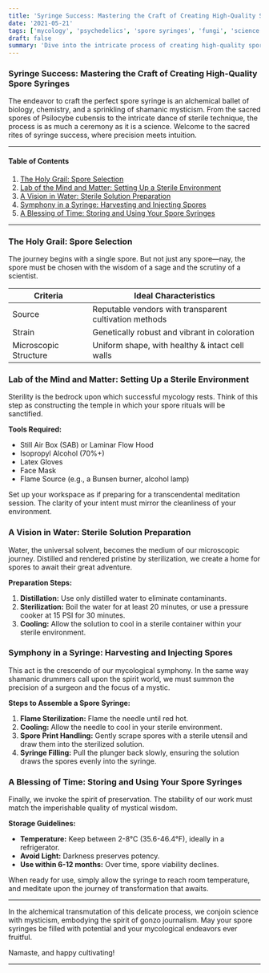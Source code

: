 ```yaml
---
title: 'Syringe Success: Mastering the Craft of Creating High-Quality Spore Syringes'
date: '2021-05-21'
tags: ['mycology', 'psychedelics', 'spore syringes', 'fungi', 'science', 'mysticism', 'DIY', 'cultivation', 'biology']
draft: false
summary: 'Dive into the intricate process of creating high-quality spore syringes, blending shamanic wisdom and meticulous scientific methods to achieve mycological perfection.'
---
```


### Syringe Success: Mastering the Craft of Creating High-Quality Spore Syringes

The endeavor to craft the perfect spore syringe is an alchemical ballet of biology, chemistry, and a sprinkling of shamanic mysticism. From the sacred spores of Psilocybe cubensis to the intricate dance of sterile technique, the process is as much a ceremony as it is a science. Welcome to the sacred rites of syringe success, where precision meets intuition.

---

#### Table of Contents
1. [The Holy Grail: Spore Selection](#the-holy-grail-spore-selection)
2. [Lab of the Mind and Matter: Setting Up a Sterile Environment](#lab-of-the-mind-and-matter-setting-up-a-sterile-environment)
3. [A Vision in Water: Sterile Solution Preparation](#a-vision-in-water-sterile-solution-preparation)
4. [Symphony in a Syringe: Harvesting and Injecting Spores](#symphony-in-a-syringe-harvesting-and-injecting-spores)
5. [A Blessing of Time: Storing and Using Your Spore Syringes](#a-blessing-of-time-storing-and-using-your-spore-syringes)

---

### The Holy Grail: Spore Selection 

The journey begins with a single spore. But not just any spore—nay, the spore must be chosen with the wisdom of a sage and the scrutiny of a scientist.

| Criteria              | Ideal Characteristics                             |
|-----------------------|---------------------------------------------------|
| Source                | Reputable vendors with transparent cultivation methods |
| Strain                | Genetically robust and vibrant in coloration     |
| Microscopic Structure | Uniform shape, with healthy & intact cell walls   |

### Lab of the Mind and Matter: Setting Up a Sterile Environment 

Sterility is the bedrock upon which successful mycology rests. Think of this step as constructing the temple in which your spore rituals will be sanctified.

**Tools Required:**
- Still Air Box (SAB) or Laminar Flow Hood
- Isopropyl Alcohol (70%+)
- Latex Gloves
- Face Mask
- Flame Source (e.g., a Bunsen burner, alcohol lamp)

Set up your workspace as if preparing for a transcendental meditation session. The clarity of your intent must mirror the cleanliness of your environment. 

### A Vision in Water: Sterile Solution Preparation

Water, the universal solvent, becomes the medium of our microscopic journey. Distilled and rendered pristine by sterilization, we create a home for spores to await their great adventure. 

**Preparation Steps:**
1. **Distillation:** Use only distilled water to eliminate contaminants.
2. **Sterilization:** Boil the water for at least 20 minutes, or use a pressure cooker at 15 PSI for 30 minutes.
3. **Cooling:** Allow the solution to cool in a sterile container within your sterile environment.

### Symphony in a Syringe: Harvesting and Injecting Spores

This act is the crescendo of our mycological symphony. In the same way shamanic drummers call upon the spirit world, we must summon the precision of a surgeon and the focus of a mystic. 

**Steps to Assemble a Spore Syringe:**
1. **Flame Sterilization:** Flame the needle until red hot.
2. **Cooling:** Allow the needle to cool in your sterile environment.
3. **Spore Print Handling:** Gently scrape spores with a sterile utensil and draw them into the sterilized solution.
4. **Syringe Filling:** Pull the plunger back slowly, ensuring the solution draws the spores evenly into the syringe.

### A Blessing of Time: Storing and Using Your Spore Syringes

Finally, we invoke the spirit of preservation. The stability of our work must match the imperishable quality of mystical wisdom.

**Storage Guidelines:**
- **Temperature:** Keep between 2-8°C (35.6-46.4°F), ideally in a refrigerator.
- **Avoid Light:** Darkness preserves potency.
- **Use within 6-12 months:** Over time, spore viability declines.

When ready for use, simply allow the syringe to reach room temperature, and meditate upon the journey of transformation that awaits.

---

In the alchemical transmutation of this delicate process, we conjoin science with mysticism, embodying the spirit of gonzo journalism. May your spore syringes be filled with potential and your mycological endeavors ever fruitful.

Namaste, and happy cultivating!

---